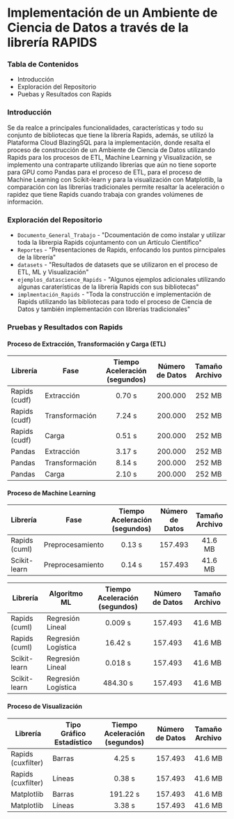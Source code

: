 # Implementación de un Ambiente de Ciencia de Datos a través de la librería RAPIDS

### Tabla de Contenidos

- Introducción
- Exploración del Repositorio
- Puebas y Resultados con Rapids


### Introducción
Se da realce a principales funcionalidades, características y todo su conjunto de bibliotecas que tiene la librería Rapids, además, se utilizó la Plataforma Cloud BlazingSQL para la implementación, donde resalta el proceso de construcción de un Ambiente de Ciencia de Datos utilizando Rapids para los procesos de ETL, Machine Learning y Visualización, se implemento una contraparte utilizando librerías que aún no tiene soporte para GPU como Pandas para el proceso de ETL, para el proceso de Machine Learning con Scikit-learn y para la visualización con Matplotlib, la comparación con las librerías tradicionales permite resaltar la aceleración o rapidez que tiene Rapids cuando trabaja con grandes volúmenes de información.

### Exploración del Repositorio

- `Documento_General_Trabajo` - "Dcoumentación de como instalar y utilizar toda la librerpia Rapids cojuntamento con un Artículo Científico"
- `Reportes` - "Presentaciones de Rapids, enfocando los puntos pirncipales de la librería"
- `datasets` - "Resultados de datasets que se utilizaron en el proceso de ETL, ML y Visualización"
- `ejemplos_datascience_Rapids` - "Algunos ejemplos adicionales utilizando algunas caraterísticas de la librería Rapids con sus bibliotecas"
- `implmentación_Rapids` - "Toda la construcción e implementación de Rapids utilizando las bibliotecas para todo el proceso de Ciencia de Datos y también implementación con librerías tradicionales"

### Pruebas y Resultados con Rapids

#### Proceso de Extracción, Transformación y Carga (ETL)

| Librería | Fase | Tiempo Aceleración (segundos) | Número de Datos | Tamaño Archivo |
| --- | --- | :---: | :---: | :---: |
| Rapids (cudf) | Extracción | 0.70 s | 200.000 | 252 MB |
| Rapids (cudf) | Transformación | 7.24 s | 200.000 | 252 MB |
| Rapids (cudf) | Carga | 0.51 s | 200.000 | 252 MB |
| Pandas | Extracción | 3.17 s | 200.000 | 252 MB |
| Pandas | Transformación | 8.14 s | 200.000 | 252 MB |
| Pandas | Carga | 2.10 s | 200.000 | 252 MB |

#### Proceso de Machine Learning

| Librería | Fase | Tiempo Aceleración (segundos) | Número de Datos | Tamaño Archivo |
| --- | --- | :---: | :---: | :---: |
| Rapids (cuml) | Preprocesamiento | 0.13 s | 157.493 | 41.6 MB |
| Scikit-learn | Preprocesamiento | 0.14 s | 157.493 | 41.6 MB |

| Librería | Algoritmo ML | Tiempo Aceleración (segundos) | Número de Datos | Tamaño Archivo |
| --- | --- | :---: | :---: | :---: |
| Rapids (cuml) | Regresión Lineal | 0.009 s  | 157.493 | 41.6 MB |
| Rapids (cuml) | Regresión Logística | 16.42 s | 157.493  | 41.6 MB |
| Scikit-learn | Regresión Lineal | 0.018 s | 157.493 | 41.6 MB |
| Scikit-learn | Regresión Logística | 484.30 s | 157.493 | 41.6 MB |

#### Proceso de Visualización

| Librería | Tipo Gráfico Estadístico | Tiempo Aceleración (segundos) | Número de Datos | Tamaño Archivo |
| --- | --- | :---: | :---: | :---: |
| Rapids (cuxfilter) | Barras | 4.25 s  | 157.493 | 41.6 MB |
| Rapids (cuxfilter) | Líneas | 0.38 s  | 157.493 | 41.6 MB |
| Matplotlib | Barras | 191.22 s  | 157.493 | 41.6 MB |
| Matplotlib | Líneas | 3.38 s  | 157.493 | 41.6 MB |



